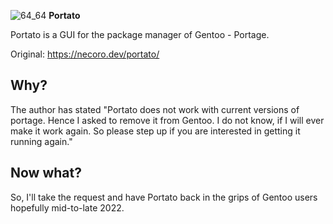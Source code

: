 ![64_64](https://user-images.githubusercontent.com/20936398/150125896-e8e94095-c383-40c6-a1e0-1729fce19612.png) **Portato**

Portato is a GUI for the package manager of Gentoo - Portage. 

Original: https://necoro.dev/portato/

## Why? 

The author has stated "Portato does not work with current versions of portage. Hence I asked to remove it from Gentoo. I do not know, if I will ever make it work again. So please step up if you are interested in getting it running again."

## Now what?

So, I'll take the request and have Portato back in the grips of Gentoo users hopefully mid-to-late 2022. 

